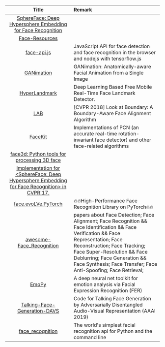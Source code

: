| Title | Remark |
| :----: | :---- |
| [SphereFace: Deep Hypersphere Embedding for Face Recognition](https://github.com/wy1iu/sphereface)|
|[Face-Resources](https://github.com/betars/Face-Resources)|
|[face-api.js](https://github.com/justadudewhohacks/face-api.js)|JavaScript API for face detection and face recognition in the browser and nodejs with tensorflow.js|
|[GANimation](https://github.com/albertpumarola/GANimation)|GANimation: Anatomically-aware Facial Animation from a Single Image|
|[HyperLandmark](https://github.com/zeusees/HyperLandmark)|Deep Learning Based Free Mobile Real-Time Face Landmark Detector. |
|[LAB](https://github.com/wywu/LAB)|[CVPR 2018] Look at Boundary: A Boundary-Aware Face Alignment Algorithm|
|[FaceKit](https://github.com/MagicJackStone/FaceKit)|Implementations of PCN (an accurate real-time rotation-invariant face detector) and other face-related algorithms|
|[face3d: Python tools for processing 3D face](https://github.com/YadiraF/face3d)|
|[Implementation for <SphereFace: Deep Hypersphere Embedding for Face Recognition> in CVPR'17.](https://github.com/wy1iu/sphereface)|
|[face.evoLVe.PyTorch](https://github.com/ZhaoJ9014/face.evoLVe.PyTorch)|🔥🔥High-Performance Face Recognition Library on PyTorch🔥🔥|
|[awesome-Face_Recognition](https://github.com/ChanChiChoi/awesome-Face_Recognition)|papers about Face Detection; Face Alignment; Face Recognition && Face Identification && Face Verification && Face Representation; Face Reconstruction; Face Tracking; Face Super-Resolution && Face Deblurring; Face Generation && Face Synthesis; Face Transfer; Face Anti-Spoofing; Face Retrieval;|
|[EmoPy](https://github.com/thoughtworksarts/EmoPy)|A deep neural net toolkit for emotion analysis via Facial Expression Recognition (FER) |
|[Talking-Face-Generation-DAVS](https://github.com/Hangz-nju-cuhk/Talking-Face-Generation-DAVS)|Code for Talking Face Generation by Adversarially Disentangled Audio-Visual Representation (AAAI 2019)|
|[face_recognition](https://github.com/ageitgey/face_recognition)|The world's simplest facial recognition api for Python and the command line|














